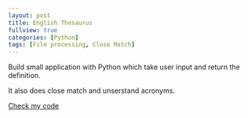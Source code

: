 ```yaml
---
layout: post
title: English Thesaurus
fullview: true
categories: [Python]
tags: [File processing, Close Match]
---
```


Build small application with Python which take user input and return the definition.

It also does close match and unserstand acronyms.

<a class="btn btn-default" href="https://github.com/zero0927/English-Thesaurus">Check my code</a>

